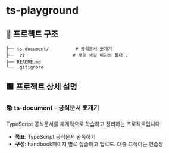 # ts-playground

## 📁 프로젝트 구조

```
├── ts-document/          # 공식문서 뽀개기
├──  ❓❓                  # 새로 생길 미지의 폴더..             
├── README.md              
└── .gitignore            
```

## 🟪 프로젝트 상세 설명

### 📚 ts-document - 공식문서 뽀개기
TypeScript 공식문서를 체계적으로 학습하고 정리하는 프로젝트입니다.

- **목표**: TypeScript 공식문서 완독하기
- **구성**: handbook페이지 별로 실습하고 업로드. 대충 끄적이는 연습장